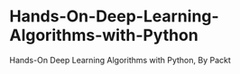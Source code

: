 # Hands-On-Deep-Learning-Algorithms-with-Python
Hands-On Deep Learning Algorithms with Python, By Packt
